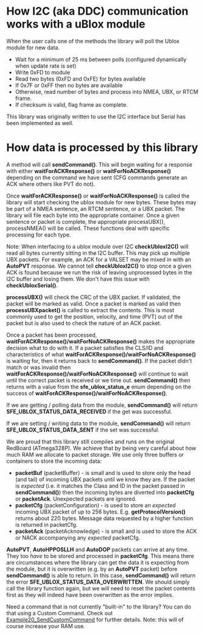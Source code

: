 How I2C (aka DDC) communication works with a uBlox module
===========================================================

When the user calls one of the methods the library will poll the Ublox module for new data.

* Wait for a minimum of 25 ms between polls (configured dynamically when update rate is set)
* Write 0xFD to module
* Read two bytes (0xFD and 0xFE) for bytes available
* If 0x7F or 0xFF then no bytes are available
* Otherwise, read number of bytes and process into NMEA, UBX, or RTCM frame.
* If checksum is valid, flag frame as complete.

This library was originally written to use the I2C interface but Serial has been implemented as well.

How data is processed by this library
===========================================================

A method will call **sendCommand()**. This will begin waiting for a response with either **waitForACKResponse()** or **waitForNoACKResponse()** depending on the command we have sent (CFG commands generate an ACK where others like PVT do not).

Once **waitForACKResponse()** or **waitForNoACKResponse()** is called the library will start checking the ublox module for new bytes. These bytes may be part of a NMEA sentence, an RTCM sentence, or a UBX packet. The library will file each byte into the appropriate container. Once a given sentence or packet is complete, the appropriate processUBX(), processNMEA() will be called. These functions deal with specific processing for each type.

Note: When interfacing to a ublox module over I2C **checkUbloxI2C()** will read all bytes currently sitting in the I2C buffer. This may pick up multiple UBX packets. For example, an ACK for a VALSET may be mixed in with an **AutoPVT** response. We cannot tell **checkUbloxI2C()** to stop once a given ACK is found because we run the risk of leaving unprocessed bytes in the I2C buffer and losing them. We don't have this issue with **checkUbloxSerial()**.

**processUBX()** will check the CRC of the UBX packet. If validated, the packet will be marked as valid. Once a packet is marked as valid then **processUBXpacket()** is called to extract the contents. This is most commonly used to get the position, velocity, and time (PVT) out of the packet but is also used to check the nature of an ACK packet.

Once a packet has been processed, **waitForACKResponse()/waitForNoACKResponse()** makes the appropriate decision what to do with it. If a packet satisfies the CLS/ID and characteristics of what **waitForACKResponse()/waitForNoACKResponse()** is waiting for, then it returns back to **sendCommand()**. If the packet didn't match or was invalid then **waitForACKResponse()/waitForNoACKResponse()** will continue to wait until the correct packet is received or we time out. **sendCommand()** then returns with a value from the **sfe_ublox_status_e** enum depending on the success of **waitForACKResponse()/waitForNoACKResponse()**.

If we are getting / polling data from the module, **sendCommand()** will return **SFE_UBLOX_STATUS_DATA_RECEIVED** if the get was successful.

If we are setting / writing data to the module, **sendCommand()** will return **SFE_UBLOX_STATUS_DATA_SENT** if the set was successful.

We are proud that this library still compiles and runs on the original RedBoard (ATmega328P). We achieve that by being very careful about how much RAM we allocate to packet storage. We use only three buffers or containers to store the incoming data:
- **packetBuf** (packetBuffer) - is small and is used to store only the head (and tail) of incoming UBX packets until we know they are. If the packet is _expected_ (i.e. it matches the Class and ID in the packet passed in **sendCommand()**) then the incoming bytes are diverted into **packetCfg** or **packetAck**. Unexpected packets are ignored.
- **packetCfg** (packetConfiguration) - is used to store an _expected_ incoming UBX packet of up to 256 bytes. E.g. **getProtocolVersion()** returns about 220 bytes. Message data requested by a higher function is returned in packetCfg.
- **packetAck** (packetAcknowledge) - is small and is used to store the ACK or NACK accompanying any _expected_ packetCfg.

**AutoPVT**, **AutoHPPOSLLH** and **AutoDOP** packets can arrive at any time. They too _have_ to be stored and processed in **packetCfg**. This means there are circumstances where the library can get the data it is expecting from the module, but it is overwritten (e.g. by an **AutoPVT** packet) before **sendCommand()** is able to return. In this case, **sendCommand()** will return the error **SFE_UBLOX_STATUS_DATA_OVERWRITTEN**. We should simply call the library function again, but we will need to reset the packet contents first as they will indeed have been overwritten as the error implies.

Need a command that is not currently "built-in" to the library? You can do that using a Custom Command. Check out [Example20_SendCustomCommand](https://github.com/sparkfun/SparkFun_Ublox_Arduino_Library/blob/master/examples/Example20_SendCustomCommand/Example20_SendCustomCommand.ino) for further details. Note: this will of course increase your RAM use.
